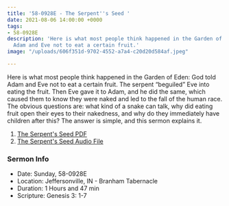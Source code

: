 ```yaml
---
title: '58-0928E - The Serpent''s Seed '
date: 2021-08-06 14:00:00 +0000
tags:
- 58-0928E
description: 'Here is what most people think happened in the Garden of Eden: God told
  Adam and Eve not to eat a certain fruit.'
image: "/uploads/606f351d-9702-4552-a7a4-c20d20d584af.jpeg"

---
```

Here is what most people think happened in the Garden of Eden: God told Adam and Eve not to eat a certain fruit. The serpent “beguiled” Eve into eating the fruit. Then Eve gave it to Adam, and he did the same, which caused them to know they were naked and led to the fall of the human race. The obvious questions are: what kind of a snake can talk, why did eating fruit open their eyes to their nakedness, and why do they immediately have children after this? The answer is simple, and this sermon explains it.

1. [The Serpent's Seed PDF](https://s3.amazonaws.com/download.branham.org/pdf/ENG/58-0928E%20The%20Serpents%20Seed%20VGR.pdf)
2. [The Serpent's Seed Audio File](https://s3.amazonaws.com/vgrm4a.branham.org/ENG/58-0928E%20The%20Serpents%20Seed%20VGR.m4a)

### Sermon Info

* Date: Sunday, 58-0928E
* Location: Jeffersonville, IN - Branham Tabernacle
* Duration: 1 Hours and 47 min
* Scripture: Genesis 3: 1-7